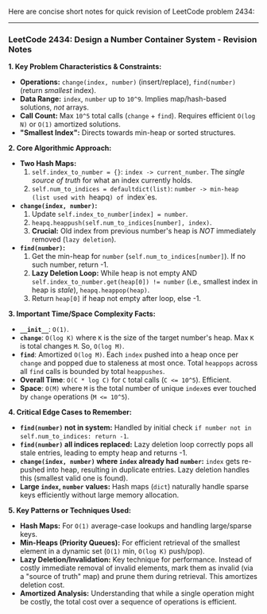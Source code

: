 Here are concise short notes for quick revision of LeetCode problem 2434:

---

### **LeetCode 2434: Design a Number Container System - Revision Notes**

**1. Key Problem Characteristics & Constraints:**
*   **Operations:** `change(index, number)` (insert/replace), `find(number)` (return *smallest* index).
*   **Data Range:** `index`, `number` up to `10^9`. Implies map/hash-based solutions, *not* arrays.
*   **Call Count:** Max `10^5` total calls (`change` + `find`). Requires efficient `O(log N)` or `O(1)` amortized solutions.
*   **"Smallest Index":** Directs towards min-heap or sorted structures.

**2. Core Algorithmic Approach:**
*   **Two Hash Maps:**
    1.  `self.index_to_number = {}`: `index -> current_number`. The *single source of truth* for what an index currently holds.
    2.  `self.num_to_indices = defaultdict(list)`: `number -> min-heap (list used with `heapq`) of `index`es.
*   **`change(index, number)`:**
    1.  Update `self.index_to_number[index] = number`.
    2.  `heapq.heappush(self.num_to_indices[number], index)`.
    3.  **Crucial:** Old index from previous number's heap is *NOT* immediately removed (`lazy deletion`).
*   **`find(number)`:**
    1.  Get the min-heap for `number` (`self.num_to_indices[number]`). If no such number, return -1.
    2.  **Lazy Deletion Loop:** While heap is not empty AND `self.index_to_number.get(heap[0]) != number` (i.e., smallest index in heap is *stale*), `heapq.heappop(heap)`.
    3.  Return `heap[0]` if heap not empty after loop, else -1.

**3. Important Time/Space Complexity Facts:**
*   **`__init__`**: `O(1)`.
*   **`change`**: `O(log K)` where `K` is the size of the target number's heap. Max `K` is total changes `M`. So, `O(log M)`.
*   **`find`**: Amortized `O(log M)`. Each `index` pushed into a heap once per `change` and popped due to staleness at most once. Total `heappops` across all `find` calls is bounded by total `heappushes`.
*   **Overall Time**: `O(C * log C)` for `C` total calls (`C <= 10^5`). Efficient.
*   **Space**: `O(M)` where `M` is the total number of unique `index`es ever touched by `change` operations (`M <= 10^5`).

**4. Critical Edge Cases to Remember:**
*   **`find(number)` not in system:** Handled by initial check `if number not in self.num_to_indices: return -1`.
*   **`find(number)` all indices replaced:** Lazy deletion loop correctly pops all stale entries, leading to empty heap and returns -1.
*   **`change(index, number)` where `index` already had `number`:** `index` gets re-pushed into heap, resulting in duplicate entries. Lazy deletion handles this (smallest valid one is found).
*   **Large `index`, `number` values:** Hash maps (`dict`) naturally handle sparse keys efficiently without large memory allocation.

**5. Key Patterns or Techniques Used:**
*   **Hash Maps:** For `O(1)` average-case lookups and handling large/sparse keys.
*   **Min-Heaps (Priority Queues):** For efficient retrieval of the smallest element in a dynamic set (`O(1)` min, `O(log K)` push/pop).
*   **Lazy Deletion/Invalidation:** Key technique for performance. Instead of costly immediate removal of invalid elements, mark them as invalid (via a "source of truth" map) and prune them during retrieval. This amortizes deletion cost.
*   **Amortized Analysis:** Understanding that while a single operation might be costly, the total cost over a sequence of operations is efficient.